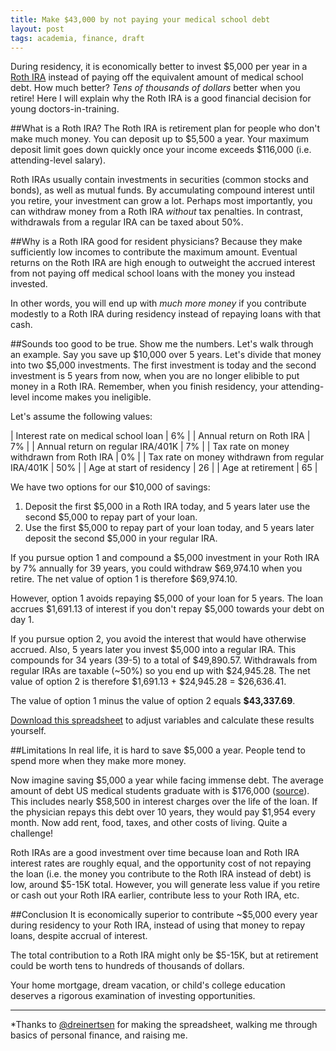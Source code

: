 ```yaml
---
title: Make $43,000 by not paying your medical school debt
layout: post
tags: academia, finance, draft
---
```


During residency, it is economically better to invest $5,000 per year in a [Roth IRA](https://www.wikiwand.com/en/Roth_IRA) instead of paying off the equivalent amount of medical school debt. How much better? *Tens of thousands of dollars* better when you retire! Here I will explain why the Roth IRA is a good financial decision for young doctors-in-training.

##What is a Roth IRA?
The Roth IRA is retirement plan for people who don't make much money. You can deposit up to $5,500 a year. Your maximum deposit limit goes down quickly once your income exceeds $116,000 (i.e. attending-level salary).

Roth IRAs usually contain investments in securities (common stocks and bonds), as well as mutual funds. By accumulating compound interest until you retire, your investment can grow a lot. Perhaps most importantly, you can withdraw money from a Roth IRA *without* tax penalties. In contrast, withdrawals from a regular IRA can be taxed about 50%.

##Why is a Roth IRA good for resident physicians?
Because they make sufficiently low incomes to contribute the maximum amount. Eventual returns on the Roth IRA are high enough to outweight the accrued interest from not paying off medical school loans with the money you instead invested.

In other words, you will end up with *much more money* if you contribute modestly to a Roth IRA during residency instead of repaying loans with that cash.

##Sounds too good to be true. Show me the numbers.
Let's walk through an example. Say you save up $10,000 over 5 years. Let's divide that money into two $5,000 investments. The first investment is today and the second investment is 5 years from now, when you are no longer elibible to put money in a Roth IRA. Remember, when you finish residency, your attending-level income makes you ineligible.

Let's assume the following values:

| Interest rate on medical school loan       | 6% |
| Annual return on Roth IRA                  | 7% |
| Annual return on regular IRA/401K          | 7% |
| Tax rate on money withdrawn from Roth IRA 	 | 0% |
| Tax rate on money withdrawn from regular IRA/401K | 50% |
| Age at start of residency             	 | 26 |
| Age at retirement                          | 65 |

We have two options for our $10,000 of savings:

1. Deposit the first $5,000 in a Roth IRA today, and 5 years later use the second $5,000 to repay part of your loan.
2. Use the first $5,000 to repay part of your loan today, and 5 years later deposit the second $5,000 in your regular IRA.

If you pursue option 1 and compound a $5,000 investment in your Roth IRA by 7% annually for 39 years, you could withdraw $69,974.10 when you retire. The net value of option 1 is therefore $69,974.10.

However, option 1 avoids repaying $5,000 of your loan for 5 years. The loan accrues $1,691.13 of interest if you don't repay $5,000 towards your debt on day 1.

If you pursue option 2, you avoid the interest that would have otherwise accrued. Also, 5 years later you invest $5,000 into a regular IRA. This compounds for 34 years (39-5) to a total of $49,890.57. Withdrawals from regular IRAs are taxable (~50%) so you end up with $24,945.28. The net value of option 2 is therefore $1,691.13 + $24,945.28 = $26,636.41.

The value of option 1 minus the value of option 2 equals **$43,337.69**.

[Download this spreadsheet](/assets/rothira.xls) to adjust variables and calculate these results yourself.

##Limitations
In real life, it is hard to save $5,000 a year. People tend to spend more when they make more money.

Now imagine saving $5,000 a year while facing immense debt. The average amount of debt US medical students graduate with is $176,000 ([source](https://www.aamc.org/download/296002/data/aibvol12_no2.pdf)). This includes nearly $58,500 in interest charges over the life of the loan. If the physician repays this debt over 10 years, they would pay $1,954 every month. Now add rent, food, taxes, and other costs of living. Quite a challenge!

Roth IRAs are a good investment over time because loan and Roth IRA interest rates are roughly equal, and the opportunity cost of not repaying the loan (i.e. the money you contribute to the Roth IRA instead of debt) is low, around $5-15K total. However, you will generate less value if you retire or cash out your Roth IRA earlier, contribute less to your Roth IRA, etc.

##Conclusion
It is economically superior to contribute ~$5,000 every year during residency to your Roth IRA, instead of using that money to repay loans, despite accrual of interest.

The total contribution to a Roth IRA might only be $5-15K, but at retirement could be worth tens to hundreds of thousands of dollars.

Your home mortgage, dream vacation, or child's college education deserves a rigorous examination of investing opportunities.

---

*Thanks to [@dreinertsen](https://twitter.com/DReinertsen) for making the spreadsheet, walking me through basics of personal finance, and raising me.
